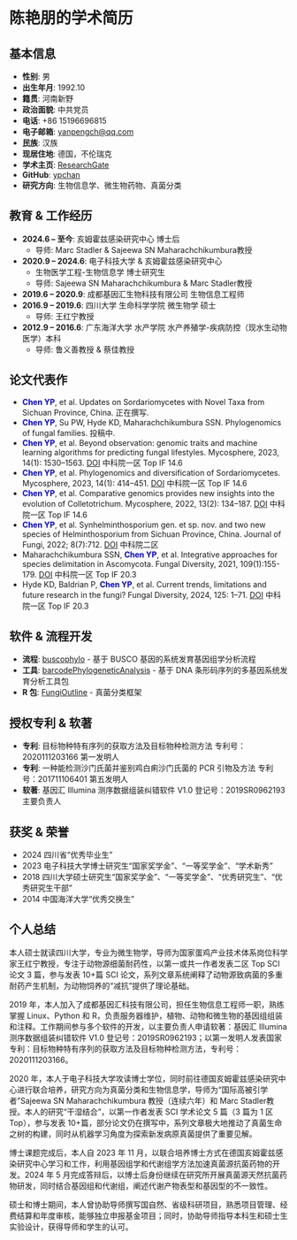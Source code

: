 # 陈艳朋的学术简历


## 基本信息
- **性别**: 男
- **出生年月**: 1992.10
- **籍贯**: 河南新野
- **政治面貌**: 中共党员
- **电话**: +86 15196696815
- **电子邮箱**: yanpengch@qq.com
- **民族**: 汉族
- **现居住地**: 德国，不伦瑞克
- **学术主页**: [ResearchGate](https://www.researchgate.net/profile/Yanpeng-Chen-2)
- **GitHub**: [ypchan](https://github.com/ypchan)
- **研究方向**: 生物信息学、微生物药物、真菌分类

## 教育 & 工作经历
- **2024.6 – 至今**: 亥姆霍兹感染研究中心 博士后
  - 导师: Marc Stadler & Sajeewa SN Maharachchikumbura教授
- **2020.9 – 2024.6**: 电子科技大学 & 亥姆霍兹感染研究中心
  - 生物医学工程-生物信息学 博士研究生
  - 导师: Sajeewa SN Maharachchikumbura & Marc Stadler教授
- **2019.6 – 2020.9**: 成都基因汇生物科技有限公司 生物信息工程师
- **2016.9 – 2019.6**: 四川大学 生命科学学院 微生物学 硕士
  - 导师: 王红宁教授
- **2012.9 – 2016.6**: 广东海洋大学 水产学院 水产养殖学-疾病防控（现水生动物医学）本科
  - 导师: 鲁义善教授 & 蔡佳教授

## 论文代表作
- **<span style="color:blue">Chen YP</span>**, et al. Updates on Sordariomycetes with Novel Taxa from Sichuan Province, China. 正在撰写.
- **<span style="color:blue">Chen YP</span>**, Su PW, Hyde KD, Maharachchikumbura SSN. Phylogenomics of fungal families. 投稿中.
- **<span style="color:blue">Chen YP</span>**, et al. Beyond observation: genomic traits and machine learning algorithms for predicting fungal lifestyles. Mycosphere, 2023, 14(1): 1530–1563. [DOI](https://doi.org/10.5943/mycosphere/14/1/17) 中科院一区 Top IF 14.6
- **<span style="color:blue">Chen YP</span>**, et al. Phylogenomics and diversification of Sordariomycetes. Mycosphere, 2023, 14(1): 414–451. [DOI](https://doi.org/10.5943/mycosphere/14/1/5) 中科院一区 Top IF 14.6
- **<span style="color:blue">Chen YP</span>**, et al. Comparative genomics provides new insights into the evolution of Colletotrichum. Mycosphere, 2022, 13(2): 134–187. [DOI](https://doi.org/10.5943/mycosphere/si/1f/5) 中科院一区 Top IF 14.6
- **<span style="color:blue">Chen YP</span>**, et al. Synhelminthosporium gen. et sp. nov. and two new species of Helminthosporium from Sichuan Province, China. Journal of Fungi, 2022; 8(7):712. [DOI](https://doi.org/10.3390/jof8070712) 中科院二区
- Maharachchikumbura SSN, **<span style="color:blue">Chen YP</span>**, et al. Integrative approaches for species delimitation in Ascomycota. Fungal Diversity, 2021, 109(1):155-179. [DOI](https://doi.org/10.1007/s13225-021-00486-6) 中科院一区 Top IF 20.3
- Hyde KD, Baldrian P, **<span style="color:blue">Chen YP</span>**, et al. Current trends, limitations and future research in the fungi? Fungal Diversity, 2024, 125: 1–71. [DOI](https://doi.org/10.1007/s13225-023-00532-5) 中科院一区 Top IF 20.3

## 软件 & 流程开发
- **流程**: [buscophylo](https://github.com/ypchan/buscophylo) - 基于 BUSCO 基因的系统发育基因组学分析流程
- **工具**: [barcodePhylogeneticAnalysis](https://github.com/ypchan/barcodePhylogeneticAnalysis) - 基于 DNA 条形码序列的多基因系统发育分析工具包
- **R 包**: [FungiOutline](https://github.com/ypchan/FungiOutline) - 真菌分类框架

## 授权专利 & 软著
- **专利**: 目标物种特有序列的获取方法及目标物种检测方法 专利号：2020111203166 第一发明人
- **专利**: 一种能检测沙门氏菌并鉴别鸡白痢沙门氏菌的 PCR 引物及方法 专利号：201711106401 第五发明人
- **软著**: 基因汇 Illumina 测序数据组装纠错软件 V1.0 登记号：2019SR0962193 主要负责人

## 获奖 & 荣誉
- 2024 四川省“优秀毕业生”
- 2023 电子科技大学博士研究生“国家奖学金”、“一等奖学金”、“学术新秀”
- 2018 四川大学硕士研究生“国家奖学金”、“一等奖学金”、“优秀研究生”、“优秀研究生干部”
- 2014 中国海洋大学“优秀交换生”

## 个人总结
本人硕士就读四川大学，专业为微生物学，导师为国家蛋鸡产业技术体系岗位科学家王红宁教授，专注于动物源细菌耐药性，以第一或共一作者发表二区 Top SCI 论文 3 篇，参与发表 10+篇 SCI 论文，系列文章系统阐释了动物源致病菌的多重耐药产生机制，为动物饲养的“减抗”提供了理论基础。

2019 年，本人加入了成都基因汇科技有限公司，担任生物信息工程师一职，熟练掌握 Linux、Python 和 R，负责服务器维护，植物、动物和微生物的基因组组装和注释。工作期间参与多个软件的开发，以主要负责人申请软著：基因汇 Illumina 测序数据组装纠错软件 V1.0 登记号：2019SR0962193；以第一发明人发表国家专利：目标物种特有序列的获取方法及目标物种检测方法，专利号：2020111203166。

2020 年，本人于电子科技大学攻读博士学位，同时前往德国亥姆霍兹感染研究中心进行联合培养，研究方向为真菌分类和生物信息学，导师为“国际高被引学者”Sajeewa SN Maharachchikumbura 教授（连续六年）和 Marc Stadler教授。本人的研究“干湿结合”，以第一作者发表 SCI 学术论文 5 篇（3 篇为 1 区 Top），参与发表 10+篇，部分论文仍在撰写中，系列文章极大地推动了真菌生命之树的构建，同时从机器学习角度为探索新发病原真菌提供了重要见解。

博士课题完成后，本人自 2023 年 11 月，以联合培养博士方式在德国亥姆霍兹感染研究中心学习和工作，利用基因组学和代谢组学方法加速真菌源抗菌药物的开发。2024 年 5 月完成答辩后，以博士后身份继续在研究所开展真菌源天然抗菌药物研发，同时结合基因组和代谢组，阐述代谢产物表型和基因型的不一致性。

硕士和博士期间，本人曾协助导师撰写国自然、省级科研项目，熟悉项目管理、经费结算和年度审核，能够独立申报基金项目；同时，协助导师指导本科生和硕士生实验设计，获得导师和学生的认可。
